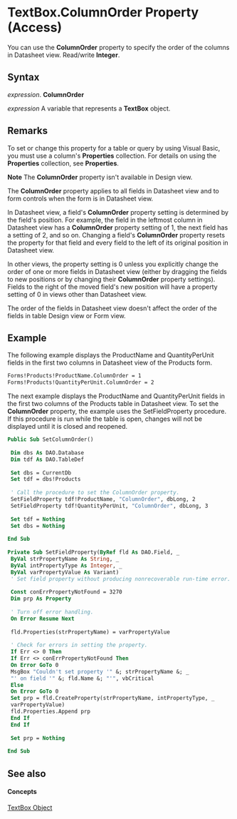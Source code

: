 
# TextBox.ColumnOrder Property (Access)

You can use the  **ColumnOrder** property to specify the order of the columns in Datasheet view. Read/write **Integer**.


## Syntax

 _expression_. **ColumnOrder**

 _expression_ A variable that represents a **TextBox** object.


## Remarks

To set or change this property for a table or query by using Visual Basic, you must use a column's  **Properties** collection. For details on using the **Properties** collection, see **Properties**.


 **Note**  The  **ColumnOrder** property isn't available in Design view.

The  **ColumnOrder** property applies to all fields in Datasheet view and to form controls when the form is in Datasheet view.

In Datasheet view, a field's  **ColumnOrder** property setting is determined by the field's position. For example, the field in the leftmost column in Datasheet view has a **ColumnOrder** property setting of 1, the next field has a setting of 2, and so on. Changing a field's **ColumnOrder** property resets the property for that field and every field to the left of its original position in Datasheet view.

In other views, the property setting is 0 unless you explicitly change the order of one or more fields in Datasheet view (either by dragging the fields to new positions or by changing their  **ColumnOrder** property settings). Fields to the right of the moved field's new position will have a property setting of 0 in views other than Datasheet view.

The order of the fields in Datasheet view doesn't affect the order of the fields in table Design view or Form view.


## Example

The following example displays the ProductName and QuantityPerUnit fields in the first two columns in Datasheet view of the Products form.


```vb
Forms!Products!ProductName.ColumnOrder = 1 
Forms!Products!QuantityPerUnit.ColumnOrder = 2
```

The next example displays the ProductName and QuantityPerUnit fields in the first two columns of the Products table in Datasheet view. To set the  **ColumnOrder** property, the example uses the SetFieldProperty procedure. If this procedure is run while the table is open, changes will not be displayed until it is closed and reopened.




```vb
Public Sub SetColumnOrder() 
 
 Dim dbs As DAO.Database 
 Dim tdf As DAO.TableDef 
 
 Set dbs = CurrentDb 
 Set tdf = dbs!Products 
 
 ' Call the procedure to set the ColumnOrder property. 
 SetFieldProperty tdf!ProductName, "ColumnOrder", dbLong, 2 
 SetFieldProperty tdf!QuantityPerUnit, "ColumnOrder", dbLong, 3 
 
 Set tdf = Nothing 
 Set dbs = Nothing 
 
End Sub 
 
Private Sub SetFieldProperty(ByRef fld As DAO.Field, _ 
 ByVal strPropertyName As String, _ 
 ByVal intPropertyType As Integer, _ 
 ByVal varPropertyValue As Variant) 
 ' Set field property without producing nonrecoverable run-time error. 
 
 Const conErrPropertyNotFound = 3270 
 Dim prp As Property 
 
 ' Turn off error handling. 
 On Error Resume Next 
 
 fld.Properties(strPropertyName) = varPropertyValue 
 
 ' Check for errors in setting the property. 
 If Err <> 0 Then 
 If Err <> conErrPropertyNotFound Then 
 On Error GoTo 0 
 MsgBox "Couldn't set property '" &; strPropertyName &; _ 
 "' on field '" &; fld.Name &; "'", vbCritical 
 Else 
 On Error GoTo 0 
 Set prp = fld.CreateProperty(strPropertyName, intPropertyType, _ 
 varPropertyValue) 
 fld.Properties.Append prp 
 End If 
 End If 
 
 Set prp = Nothing 
 
End Sub
```


## See also


#### Concepts


[TextBox Object](d74fbe9a-0d40-7d28-956f-a2bfd0cfee45.md)

